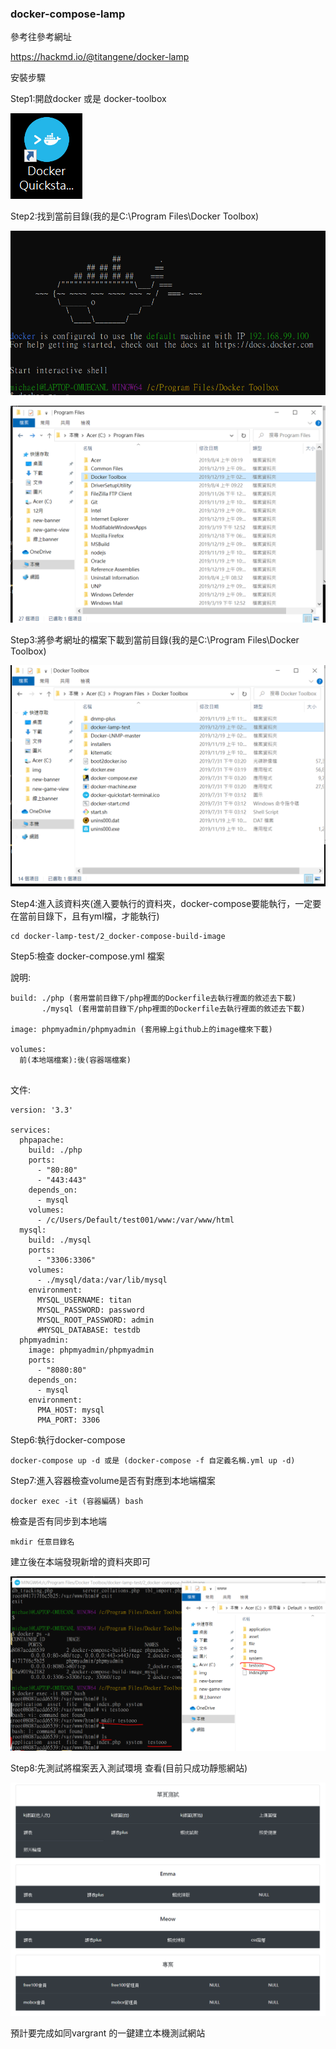 ### docker-compose-lamp

參考往參考網址

https://hackmd.io/@titangene/docker-lamp

安裝步驟

Step1:開啟docker 或是 docker-toolbox

![](https://github.com/a121514191/docker-compose-lamp/blob/master/docker.PNG)

Step2:找到當前目錄(我的是C:\Program Files\Docker Toolbox)

![](https://github.com/a121514191/docker-compose-lamp/blob/master/ip.PNG)

![](https://github.com/a121514191/docker-compose-lamp/blob/master/toolbox.PNG)

Step3:將參考網址的檔案下載到當前目錄(我的是C:\Program Files\Docker Toolbox)

![](https://github.com/a121514191/docker-compose-lamp/blob/master/download.PNG)

Step4:進入該資料夾(進入要執行的資料夾，docker-compose要能執行，一定要在當前目錄下，且有yml檔，才能執行)

```
cd docker-lamp-test/2_docker-compose-build-image
```

Step5:檢查 docker-compose.yml 檔案

說明:

```
build: ./php (套用當前目錄下/php裡面的Dockerfile去執行裡面的敘述去下載) 
       ./mysql (套用當前目錄下/php裡面的Dockerfile去執行裡面的敘述去下載)

image: phpmyadmin/phpmyadmin (套用線上github上的image檔來下載)

volumes:
  前(本地端檔案):後(容器端檔案)
  
```
文件:

```
version: '3.3'

services:
  phpapache:
    build: ./php
    ports:
      - "80:80"
      - "443:443"
    depends_on:
      - mysql
    volumes:
      - /c/Users/Default/test001/www:/var/www/html
  mysql:
    build: ./mysql
    ports:
      - "3306:3306"
    volumes:
      - ./mysql/data:/var/lib/mysql
    environment:
      MYSQL_USERNAME: titan
      MYSQL_PASSWORD: password
      MYSQL_ROOT_PASSWORD: admin
      #MYSQL_DATABASE: testdb
  phpmyadmin:
    image: phpmyadmin/phpmyadmin
    ports:
      - "8080:80"
    depends_on:
      - mysql
    environment:
      PMA_HOST: mysql
      PMA_PORT: 3306     
```

Step6:執行docker-compose

```
docker-compose up -d 或是 (docker-compose -f 自定義名稱.yml up -d)
```

Step7:進入容器檢查volume是否有對應到本地端檔案

```
docker exec -it (容器編碼) bash       
```
檢查是否有同步到本地端

```
mkdir 任意目錄名
```
建立後在本端發現新增的資料夾即可

![](https://github.com/a121514191/docker-compose-lamp/blob/master/volume.PNG)

Step8:先測試將檔案丟入測試環境 查看(目前只成功靜態網站)

![](https://github.com/a121514191/docker-compose-lamp/blob/master/test001.PNG)

預計要完成如同vargrant 的一鍵建立本機測試網站
